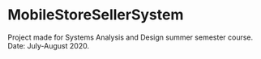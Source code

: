 # MobileStoreSellerSystem
Project made for Systems Analysis and Design summer semester course.
Date: July-August 2020.
